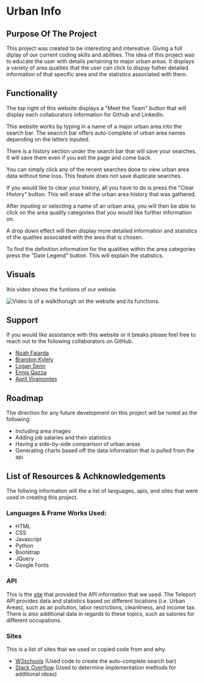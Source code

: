 # **Urban Info**

## Purpose Of The Project

This project was created to be interesting and intereative. Giving a full diplay of our current coding skills and abilities. The idea of this project was to educate the user with details pertaining to major urban areas. It displays a variety of area qualites that the user can click to dispay futher detailed information of that specific area and the statistics associated with them.

## Functionality

The top right of this website displays a "Meet the Team" button that will display each collaburators information for Github and LinkedIn.

This website works by typing in a name of a major urban area into the search bar. The seacrch bar offers auto-complete of urban area names depending on the letters inputed.

There is a history section under the search bar that will save your searches. It will save them even if you exit the page and come back.

You can simply click any of the recent searches done to view urban area data without time loss. This feature does not save duplicate searches.

If you would like to clear your history, all you have to do is press the "Clear History" button. This will erase all the urban area history that was gathered.

After inputing or selecting a name of an urban area, you will then be able to click on the area quality categories that you would like further information on.

A drop down effect will then display more detailed information and statistics of the qualites associated with the area that is chosen.

To find the definition information for the qualities within the area categories press the "Date Legend" button. This will explain the statistics.

## Visuals

Ihis video shows the funtions of our websie.

<img src="./assets/images/application-demo.gif" type="video/mp4" alt="Video is of a walkthorugh on the website and its functions.">

## Support

If you would like assistance with this website or it breaks please feel free to reach out to the following collaborators on GitHub.

-   [Noah Fajarda](https://github.com/noahfajarda)
-   [Brandon Kylely](https://github.com/brandonkylely)
-   [Logan Senn](https://github.com/Lsenn404)
-   [Ennis Qazza](https://github.com/aqazza)
-   [April Viramontes](https://github.com/AViramontes)

## Roadmap

The direction for any future development on this project will be noted as the following:

-   Including area images
-   Adding job salaries and their statistics
-   Having a side-by-side comparison of urban areas
-   Generating charts based off the data information that is pulled from the api

## List of Resources & Achknowledgements

The follwing information will the a list of languages, apis, and sites that were used in creating this project.

### Languages & Frame Works Used:

-   HTML
-   CSS
-   Javascript
-   Python
-   Bootstrap
-   JQuery
-   Google Fonts

### API

This is the [site](https://developers.teleport.org/api/) that provided the API information that we used. The Teleport API provides data and statistics based on different locations (i.e. Urban Areas), such as air pollution, labor restrictions, cleanliness, and income tax. There is also additional data in regards to these topics, such as salories for different occupations.

### Sites

This is a list of sites that we used or copied code from and why.

-   [W3schools](https://www.w3schools.com/howto/howto_js_autocomplete.asp) (Used code to create the auto-complete search bar)
-   [Stack Overflow](https://stackoverflow.com/) (Used to determine implementation methods for additional ideas)
